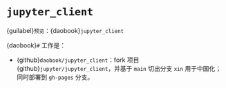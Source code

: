 # `jupyter_client`

{guilabel}`预览`：{daobook}`jupyter_client`

{daobook}`#` 工作是：

- {github}`daobook/jupyter_client`：fork 项目 {github}`jupyter/jupyter_client`，并基于 `main` 切出分支 `xin` 用于中国化；同时部署到 `gh-pages` 分支。
